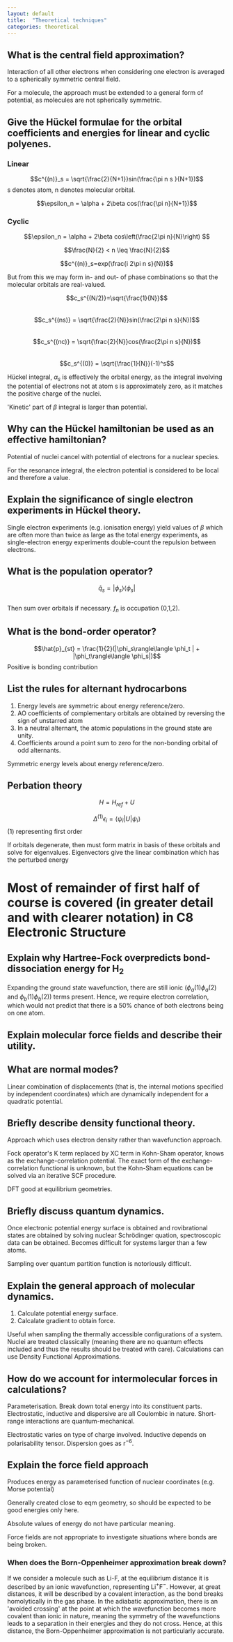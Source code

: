 ```yaml
---
layout: default
title:  "Theoretical techniques"
categories: theoretical
---
```

<script src="https://polyfill.io/v3/polyfill.min.js?features=es6"></script>
<script id="MathJax-script" async src="https://cdn.jsdelivr.net/npm/mathjax@3/es5/tex-mml-chtml.js"></script>
## What is the central field approximation?
Interaction of all other electrons when considering one electron is averaged to a spherically symmetric central field. 

For a molecule, the approach must be extended to a general form of potential, as molecules are not spherically symmetric.

## Give the Hückel formulae for the orbital coefficients and energies for linear and cyclic polyenes.

### Linear

$$c^{(n)}_s = \sqrt{\frac{2}{N+1}}sin(\frac{\pi n s }{N+1})$$
s denotes atom, n denotes molecular orbital. 

$$\epsilon_n = \alpha + 2\beta cos(\frac{\pi n}{N+1})$$

### Cyclic

$$\epsilon_n = \alpha + 2\beta cos\left(\frac{2\pi n}{N}\right) $$

$$\frac{N}{2} < n \leq \frac{N}{2}$$

$$c^{(n)}_s=exp(\frac{i 2\pi n s}{N})$$

But from this we may form in- and out- of phase combinations so that the molecular orbitals are real-valued.

$$c_s^{(N/2)}=\sqrt{\frac{1}{N}}$$\
$$c_s^{(ns)} = \sqrt{\frac{2}{N}}sin(\frac{2\pi n s}{N})$$\
$$c_s^{(nc)} = \sqrt{\frac{2}{N}}cos(\frac{2\pi n s}{N})$$\
$$c_s^{(0)} = \sqrt{\frac{1}{N}}(-1)^s$$

Hückel integral, $\alpha_s$ is effectively the orbital energy, as the integral involving the potential of electrons not at atom s is approximately zero, as it matches the positive charge of the nuclei. 

'Kinetic' part of $\beta$ integral is larger than potential. 


## Why can the Hückel hamiltonian be used as an effective hamiltonian?
Potential of nuclei cancel with potential of electrons for a nuclear species. 

For the resonance integral, the electron potential is considered to be local and therefore a value. 


## Explain the significance of single electron experiments in Hückel theory.

Single electron experiments (e.g. ionisation energy) yield values of $\beta$ which are often more than twice as large as the total energy experiments, as single-electron energy experiments double-count the repulsion between electrons.

## What is the population operator?

$$\hat{q}_s = |\phi_s \rangle\langle \phi_s |$$ \
Then sum over orbitals if necessary. $f_n$ is occupation (0,1,2).

## What is the bond-order operator?

$$\hat{p}_{st} = \frac{1}{2}(|\phi_s\rangle\langle \phi_t | + |\phi_t\rangle\langle \phi_s|)$$
Positive is bonding contribution


## List the rules for alternant hydrocarbons

1. Energy levels are symmetric about energy reference/zero.
2. AO coefficients of complementary orbitals are obtained by reversing the sign of unstarred atom 
3. In a neutral alternant, the atomic populations in the ground state are unity.
4. Coefficients around a point sum to zero for the non-bonding orbital of odd alternants.

Symmetric energy levels about energy reference/zero.



## Perbation theory

$$H = H_{ref} + U$$

$$\Delta^{(1)}\epsilon_i  = \langle \psi_i |U|\psi_i\rangle$$
(1) representing first order

If orbitals degenerate, then must form matrix in basis of these orbitals and solve for eigenvalues. Eigenvectors give the linear combination which has the perturbed energy 

# Most of remainder of first half of course is covered (in greater detail and with clearer notation) in C8 Electronic Structure


## Explain why Hartree-Fock overpredicts bond-dissociation energy for H$_2$

Expanding the ground state wavefunction, there are still ionic ($\phi_a(1)\phi_a(2)$ and $\phi_b(1)\phi_b(2)$) terms present. Hence, we require electron correlation, which would not predict that there is a 50% chance of both electrons being on one atom. 



## Explain molecular force fields and describe their utility.



## What are normal modes?

Linear combination of displacements (that is, the internal motions specified by independent coordinates) which are dynamically independent for a quadratic potential. 

## Briefly describe density functional theory.

Approach which uses electron density rather than wavefunction approach. 

Fock operator's K term replaced by XC term in Kohn-Sham operator, knows as the exchange-correlation potential. The exact form of the exchange-correlation functional is unknown, but the Kohn-Sham equations can be solved via an iterative SCF procedure. 

DFT good at equilibrium geometries. 

## Briefly discuss quantum dynamics.

Once electronic potential energy surface is obtained and rovibrational states are obtained by solving nuclear Schrödinger quation, spectroscopic data can be obtained. Becomes difficult for systems larger than a few atoms. 


Sampling over quantum partition function is notoriously difficult. 

## Explain the general approach of molecular dynamics.

1. Calculate potential energy surface.
2. Calcalate gradient to obtain force.

Useful when sampling the thermally accessible configurations of a system. Nuclei are treated classically (meaning there are no quantum effects included and thus the results should be treated with care). Calculations can use Density Functional Approximations. 

## How do we account for intermolecular forces in calculations?

Parameterisation. Break down total energy into its constituent parts. Electrostatic, inductive and dispersive are all Coulombic in nature. Short-range interactions are quantum-mechanical.

Electrostatic varies on type of charge involved.
Inductive depends on polarisability tensor.
Dispersion goes as r$^{-6}$.

## Explain the force field approach 

Produces energy as parameterised function of nuclear coordinates (e.g. Morse potential)

Generally created close to eqm geometry, so should be expected to be good energies only here.

Absolute values of energy do not have particular meaning.

Force fields are not appropriate to investigate situations where bonds are being broken. 



### When does the Born-Oppenheimer approximation break down?

If we consider a molecule such as Li-F, at the equilibrium distance it is described by an ionic wavefunction, representing Li$^+$F$^-$. However, at great distances, it will be described by a covalent interaction, as the bond breaks homolytically in the gas phase. In the adiabatic approximation, there is an 'avoided crossing' at the point at which the wavefunction becomes more covalent than ionic in nature, meaning the symmetry of the wavefunctions leads to a separation in their energies and they do not cross. Hence, at this distance, the Born-Oppenheimer approximation is not particularly accurate.







